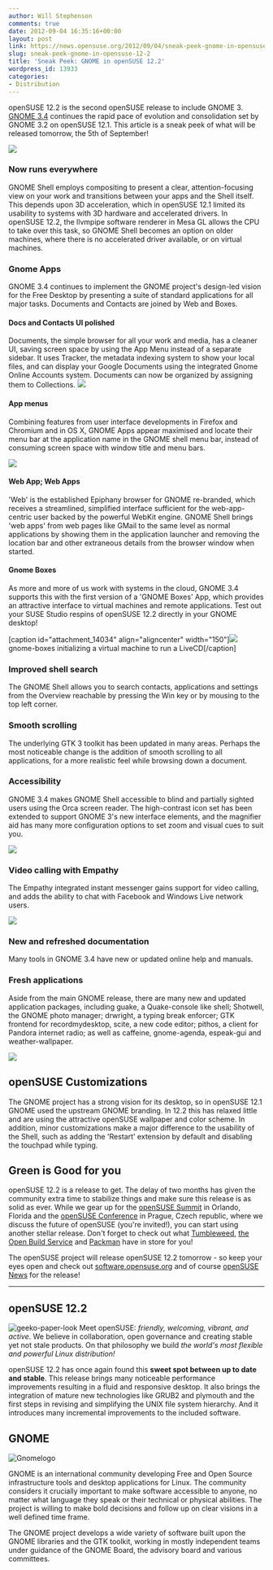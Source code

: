 ```yaml
---
author: Will Stephenson
comments: true
date: 2012-09-04 16:35:16+00:00
layout: post
link: https://news.opensuse.org/2012/09/04/sneak-peek-gnome-in-opensuse-12-2/
slug: sneak-peek-gnome-in-opensuse-12-2
title: 'Sneak Peek: GNOME in openSUSE 12.2'
wordpress_id: 13933
categories:
- Distribution
---
```


openSUSE 12.2 is the second openSUSE release to include GNOME 3. [GNOME 3.4](//library.gnome.org/misc/release-notes/3.4/) continues the rapid pace of evolution and consolidation set by GNOME 3.2 on openSUSE 12.1. This article is a sneak peek of what will be released tomorrow, the 5th of September!

[![](/wp-content/uploads/2012/09/gnome-shell-activities.png)](//news.opensuse.org/2012/09/04/sneak-peek-gnome-in-opensuse-12-2/gnome-shell-activities/)<!-- more -->



### Now runs everywhere


GNOME Shell employs compositing to present a clear, attention-focusing view on your work and transitions between your apps and the Shell itself. This depends upon 3D acceleration, which in openSUSE 12.1 limited its usability to systems with 3D hardware and accelerated drivers. In openSUSE 12.2, the llvmpipe software renderer in Mesa GL allows the CPU to take over this task, so GNOME Shell becomes an option on older machines, where there is no accelerated driver available, or on virtual machines.


### Gnome Apps


GNOME 3.4 continues to implement the GNOME project's design-led vision for the Free Desktop by presenting a suite of standard applications for all major tasks. Documents and Contacts are joined by Web and Boxes.


#### Docs and Contacts UI polished


Documents, the simple browser for all your work and media, has a cleaner UI, saving screen space by using the App Menu instead of a separate sidebar. It uses Tracker, the metadata indexing system to show your local files, and can display your Google Documents using the integrated Gnome Online Accounts system. Documents can now be organized by assigning them to Collections.
[![](/wp-content/uploads/2012/09/41053418.png)](//news.opensuse.org/2012/09/04/sneak-peek-gnome-in-opensuse-12-2/attachment/41053418/)


#### App menus


Combining features from user interface developments in Firefox and Chromium and in OS X, GNOME Apps appear maximised and locate their menu bar at the application name in the GNOME shell menu bar, instead of consuming screen space with window title and menu bars.


[![](/wp-content/uploads/2012/09/gnome-shell-web.png)](//news.opensuse.org/2012/09/04/sneak-peek-gnome-in-opensuse-12-2/gnome-shell-web/)





#### Web App; Web Apps


'Web' is the established Epiphany browser for GNOME re-branded, which receives a streamlined, simplified interface sufficient for the web-app-centric user backed by the powerful WebKit engine. GNOME Shell brings 'web apps' from web pages like GMail to the same level as normal applications by showing them in the application launcher and removing the location bar and other extraneous details from the browser window when started.


#### Gnome Boxes


As more and more of us work with systems in the cloud, GNOME 3.4 supports this with the first version of a 'GNOME Boxes' App, which provides an attractive interface to virtual machines and remote applications. Test out your SUSE Studio respins of openSUSE 12.2 directly in your GNOME desktop!

[caption id="attachment_14034" align="aligncenter" width="150"][![](/wp-content/uploads/2012/09/gnome-boxes.png)](//news.opensuse.org/2012/09/04/sneak-peek-gnome-in-opensuse-12-2/gnome-boxes/) gnome-boxes initializing a virtual machine to run a LiveCD[/caption]


### Improved shell search


The GNOME Shell allows you to search contacts, applications and settings from the Overview reachable by pressing the Win key or by mousing to the top left corner.


### Smooth scrolling


The underlying GTK 3 toolkit has been updated in many areas. Perhaps the most noticeable change is the addition of smooth scrolling to all applications, for a more realistic feel while browsing down a document.


### Accessibility


GNOME 3.4 makes GNOME Shell accessible to blind and partially sighted users using the Orca screen reader. The high-contrast icon set has been extended to support GNOME 3's new interface elements, and the magnifier aid has many more configuration options to set zoom and visual cues to suit you.

[![](/wp-content/uploads/2012/09/gnome-shell-a11y.png)](//news.opensuse.org/2012/09/04/sneak-peek-gnome-in-opensuse-12-2/gnome-shell-a11y/)


### 




### Video calling with Empathy


The Empathy integrated instant messenger gains support for video calling, and adds the ability to chat with Facebook and Windows Live network users.

[![](/wp-content/uploads/2012/09/7346117.png)](//news.opensuse.org/2012/09/04/sneak-peek-gnome-in-opensuse-12-2/attachment/7346117/)


### New and refreshed documentation


Many tools in GNOME 3.4 have new or updated online help and manuals.


### Fresh applications


Aside from the main GNOME release, there are many new and updated application packages, including guake, a Quake-console like shell; Shotwell, the GNOME photo manager; drwright, a typing break enforcer; GTK frontend for recordmydesktop, scite, a new code editor; pithos, a client for Pandora internet radio; as well as caffeine, gnome-agenda, espeak-gui and weather-wallpaper.

[![](/wp-content/uploads/2012/09/gnome-shell-shotwell.png)](//news.opensuse.org/2012/09/04/sneak-peek-gnome-in-opensuse-12-2/gnome-shell-shotwell/)


## openSUSE Customizations


The GNOME project has a strong vision for its desktop, so in openSUSE 12.1 GNOME used the upstream GNOME branding. In 12.2 this has relaxed little and are using the attractive openSUSE wallpaper and color scheme. In addition, minor customizations make a major difference to the usability of the Shell, such as adding the 'Restart' extension by default and disabling the touchpad while typing.


## Green is Good for you


openSUSE 12.2 is a release to get. The delay of two months has given the community extra time to stabilize things and make sure this release is as solid as ever. While we gear up for the [openSUSE Summit](//summit.opensuse.org) in Orlando, Florida and the [openSUSE Conference](//conference.opensuse.org) in Prague, Czech republic, where we discuss the future of openSUSE (you're invited!), you can start using another stellar release. Don't forget to check out what [Tumbleweed](//opensuse.org/Tumbleweed), [the Open Build Service](//build.opensuse.org) and [Packman](//packman.links2linux.org/) have in store for you!

The openSUSE project will release openSUSE 12.2 tomorrow - so keep your eyes open and check out [software.opensuse.org](//software.opensuse.org) and of course [openSUSE News](//news.opensuse.org) for the release!



* * *





## openSUSE 12.2


![geeko-paper-look](/wp-content/uploads/2012/09/geeko-paper-look.png)
Meet openSUSE: _friendly, welcoming, vibrant, and active_. We believe in collaboration, open governance and creating stable yet not stale products. On that philosophy we build _the world's most flexible and powerful Linux distribution!_

openSUSE 12.2 has once again found this **sweet spot between up to date and stable**. This release brings many noticeable performance improvements resulting in a fluid and responsive desktop. It also brings the integration of mature new technologies like GRUB2 and plymouth and the first steps in revising and simplifying the UNIX file system hierarchy. And it introduces many incremental improvements to the included software.


## GNOME


![Gnomelogo](/wp-content/uploads/2012/09/402px-Gnomelogo.png)

GNOME is an international community developing Free and Open Source infrastructure tools and desktop applications for Linux. The community considers it crucially important to make software accessible to anyone, no matter what language they speak or their technical or physical abilities. The project is willing to make bold decisions and follow up on clear visions in a well defined time frame.

The GNOME project develops a wide variety of software built upon the GNOME libraries and the GTK toolkit, working in mostly independent teams under guidance of the GNOME Board, the advisory board and various committees.
